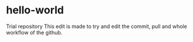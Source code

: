 # hello-world
Trial repository
This edit is made to try and edit the commit, pull and whole workflow of the github.
